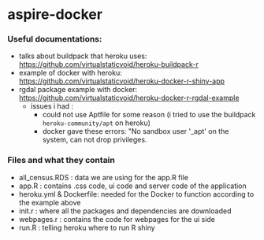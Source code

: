# aspire-docker

### Useful documentations: 
- talks about buildpack that heroku uses: https://github.com/virtualstaticvoid/heroku-buildpack-r
- example of docker with heroku: https://github.com/virtualstaticvoid/heroku-docker-r-shiny-app
- rgdal package example with docker: https://github.com/virtualstaticvoid/heroku-docker-r-rgdal-example
   - issues i had : 
      - could not use Aptfile for some reason (i tried to use the buildpack `heroku-community/apt` on heroku)
      - docker gave these errors: "No sandbox user '_apt' on the system, can not drop privileges.

### Files and what they contain
- all_census.RDS : data we are using for the app.R file
- app.R : contains .css code, ui code and server code of the application
- heroku.yml & Dockerfile: needed for the Docker to function according to the example above
- init.r : where all the packages and dependencies are downloaded 
- webpages.r : contains the code for webpages for the ui side
- run.R : telling heroku where to run R shiny
